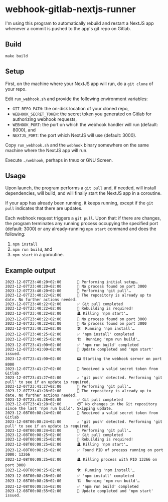 # webhook-gitlab-nextjs-runner

I'm using this program to automatically rebuild and restart a NextJS app whenever a commit is pushed to the app's git repo on Gitlab.

## Build

`make build`

## Setup

First, on the machine where your NextJS app will run, do a `git clone` of your repo.

Edit `run_webhook.sh` and provide the following environment variables:
* `GIT_REPO_PATH`: the on-disk location of your cloned repo,
* `WEBHOOK_SECRET_TOKEN`: the secret token you generated on Gitlab for authorizing webhook requests,
* `WEBHOOK_PORT`: the port on which the webhook handler will run (default: 8000), and 
* `NEXTJS_PORT`: the port which NextJS will use (default: 3000).

Copy `run_webhook.sh` and the `webhook` binary somewhere on the same machine where the NextJS app will run.

Execute `./webhook`, perhaps in tmux or GNU Screen.

## Usage

Upon launch, the program performs a `git pull` and, if needed, will install dependencies, will build, and will finally start the NextJS app in a coroutine.

If your app has already been running, it keeps running, except if the `git pull` indicates that there are updates.

Each webhook request triggers a `git pull`. Upon that: if there are changes, the program terminates any running process occupying the specified port (default: 3000) or any already-running `npm start` command and does the following:
1. `npm install`
2. `npm run build`, and
3. `npm start` in a goroutine.

## Example output

```
2023-12-07T23:40:20+02:00       💪 Performing initial setup…
2023-12-07T23:40:20+02:00       🤷 No process found on port 3000
2023-12-07T23:40:20+02:00       📡 Performing 'git pull'…
2023-12-07T23:40:22+02:00       🤷 The repository is already up to date. No further actions needed.
2023-12-07T23:40:22+02:00       ✅ Git pull completed
2023-12-07T23:40:22+02:00       💪 Rebuilding is required!
2023-12-07T23:40:22+02:00       🪦 Killing 'npm start'…
2023-12-07T23:40:22+02:00       🤷 No process found on port 3000
2023-12-07T23:40:22+02:00       🤷 No process found on port 3000
2023-12-07T23:40:22+02:00       🛠️  Running 'npm install'…
2023-12-07T23:40:25+02:00       ✅ 'npm install' completed
2023-12-07T23:40:25+02:00       🏗️  Running 'npm run build'…
2023-12-07T23:41:00+02:00       ✅ 'npm run build' completed
2023-12-07T23:41:00+02:00       🥳 Update completed and 'npm start' issued.
2023-12-07T23:41:00+02:00       📟 Starting the webhook server on port 8000
2023-12-07T23:41:27+02:00       🤝 Received a valid secret token from Gitlab
2023-12-07T23:41:27+02:00       ⚠️ 'git push' detected. Performing 'git pull' to see if an update is required.
2023-12-07T23:41:27+02:00       📡 Performing 'git pull'…
2023-12-07T23:41:28+02:00       🤷 The repository is already up to date. No further actions needed.
2023-12-07T23:41:28+02:00       ✅ Git pull completed
2023-12-07T23:41:28+02:00       😴 No changes in the Git repository since the last 'npm run build'. Skipping update.
2023-12-08T00:08:24+02:00       🤝 Received a valid secret token from Gitlab
2023-12-08T00:08:24+02:00       ⚠️ 'git push' detected. Performing 'git pull' to see if an update is required.
2023-12-08T00:08:24+02:00       📡 Performing 'git pull'…
2023-12-08T00:08:25+02:00       ✅ Git pull completed
2023-12-08T00:08:25+02:00       💪 Rebuilding is required!
2023-12-08T00:08:25+02:00       🪦 Killing 'npm start'…
2023-12-08T00:08:25+02:00       ✅ Found PID of process running on port 3000: 13266
2023-12-08T00:08:25+02:00       🪦 Killing process with PID 13266 on port 3000
2023-12-08T00:08:25+02:00       🛠️  Running 'npm install'…
2023-12-08T00:08:28+02:00       ✅ 'npm install' completed
2023-12-08T00:08:28+02:00       🏗️  Running 'npm run build'…
2023-12-08T00:08:55+02:00       ✅ 'npm run build' completed
2023-12-08T00:08:55+02:00       🥳 Update completed and 'npm start' issued.

```